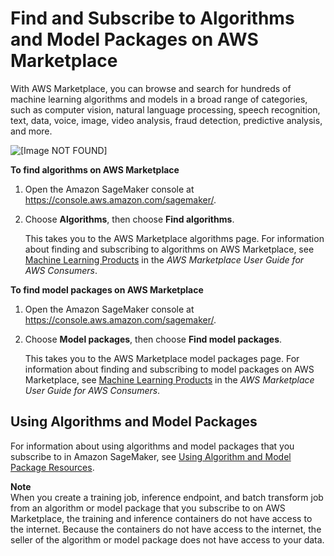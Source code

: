 # Find and Subscribe to Algorithms and Model Packages on AWS Marketplace<a name="sagemaker-mkt-find-subscribe"></a>

With AWS Marketplace, you can browse and search for hundreds of machine learning algorithms and models in a broad range of categories, such as computer vision, natural language processing, speech recognition, text, data, voice, image, video analysis, fraud detection, predictive analysis, and more\.

![\[Image NOT FOUND\]](http://docs.aws.amazon.com/sagemaker/latest/dg/images/buyer-flow.png)

**To find algorithms on AWS Marketplace**

1. Open the Amazon SageMaker console at [https://console\.aws\.amazon\.com/sagemaker/](https://console.aws.amazon.com/sagemaker/)\.

1. Choose **Algorithms**, then choose **Find algorithms**\.

   This takes you to the AWS Marketplace algorithms page\. For information about finding and subscribing to algorithms on AWS Marketplace, see [Machine Learning Products](https://docs.aws.amazon.com/marketplace/latest/buyerguide/aws-machine-learning-marketplace.html) in the *AWS Marketplace User Guide for AWS Consumers*\.

**To find model packages on AWS Marketplace**

1. Open the Amazon SageMaker console at [https://console\.aws\.amazon\.com/sagemaker/](https://console.aws.amazon.com/sagemaker/)\.

1. Choose **Model packages**, then choose **Find model packages**\.

   This takes you to the AWS Marketplace model packages page\. For information about finding and subscribing to model packages on AWS Marketplace, see [Machine Learning Products](https://docs.aws.amazon.com/marketplace/latest/buyerguide/aws-machine-learning-marketplace.html) in the *AWS Marketplace User Guide for AWS Consumers*\.

## Using Algorithms and Model Packages<a name="sagemaker-mkt-how-to-use"></a>

For information about using algorithms and model packages that you subscribe to in Amazon SageMaker, see [Using Algorithm and Model Package Resources](sagemaker-mkt-buy.md)\.

**Note**  
When you create a training job, inference endpoint, and batch transform job from an algorithm or model package that you subscribe to on AWS Marketplace, the training and inference containers do not have access to the internet\. Because the containers do not have access to the internet, the seller of the algorithm or model package does not have access to your data\.